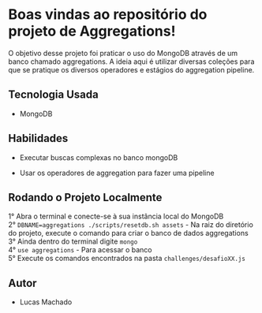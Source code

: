 # Boas vindas ao repositório do projeto de Aggregations!

O objetivo desse projeto foi praticar o uso do MongoDB através de um banco chamado aggregations. A ideia aqui é utilizar diversas coleções para que se pratique os diversos operadores e estágios do aggregation pipeline.

## Tecnologia Usada

- MongoDB

## Habilidades

- Executar buscas complexas no banco mongoDB

- Usar os operadores de aggregation para fazer uma pipeline  

## Rodando o Projeto Localmente 

1° Abra o terminal e conecte-se à sua instância local do MongoDB <br />
2° `DBNAME=aggregations ./scripts/resetdb.sh assets` - Na raiz do diretório do projeto, execute o comando para criar o banco de dados aggregations <br />
3° Ainda dentro do terminal digite `mongo` <br />
4° `use aggregations` - Para acessar o banco<br />
5° Execute os comandos encontrados na pasta `challenges/desafioXX.js`<br />

## Autor

- Lucas Machado
